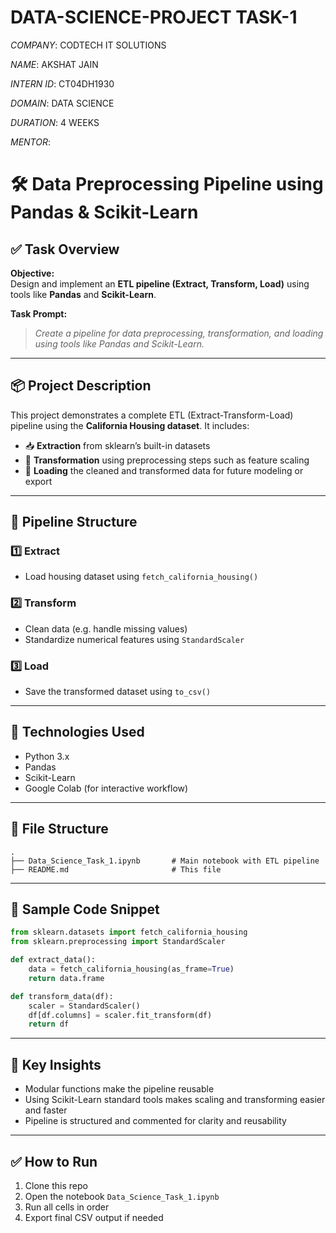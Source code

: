 # DATA-SCIENCE-PROJECT TASK-1

*COMPANY*: CODTECH IT SOLUTIONS

 *NAME*: AKSHAT JAIN

*INTERN ID*: CT04DH1930

*DOMAIN*: DATA SCIENCE

*DURATION*: 4 WEEKS

*MENTOR*: 

# 🛠️ Data Preprocessing Pipeline using Pandas & Scikit-Learn

## ✅ Task Overview
**Objective:**  
Design and implement an **ETL pipeline (Extract, Transform, Load)** using tools like **Pandas** and **Scikit-Learn**.

**Task Prompt:**  
> *Create a pipeline for data preprocessing, transformation, and loading using tools like Pandas and Scikit-Learn.*

---

## 📦 Project Description

This project demonstrates a complete ETL (Extract-Transform-Load) pipeline using the **California Housing dataset**. It includes:

- 📥 **Extraction** from sklearn’s built-in datasets  
- 🔧 **Transformation** using preprocessing steps such as feature scaling  
- 💾 **Loading** the cleaned and transformed data for future modeling or export

---

## 🚀 Pipeline Structure

### 1️⃣ Extract
- Load housing dataset using `fetch_california_housing()`

### 2️⃣ Transform
- Clean data (e.g. handle missing values)
- Standardize numerical features using `StandardScaler`

### 3️⃣ Load
- Save the transformed dataset using `to_csv()`

---

## 🧰 Technologies Used

- Python 3.x  
- Pandas  
- Scikit-Learn  
- Google Colab (for interactive workflow)

---

## 📂 File Structure
```
.
├── Data_Science_Task_1.ipynb       # Main notebook with ETL pipeline
├── README.md                       # This file
```

---

## 📸 Sample Code Snippet
```python
from sklearn.datasets import fetch_california_housing
from sklearn.preprocessing import StandardScaler

def extract_data():
    data = fetch_california_housing(as_frame=True)
    return data.frame

def transform_data(df):
    scaler = StandardScaler()
    df[df.columns] = scaler.fit_transform(df)
    return df
```

---

## 🧠 Key Insights

- Modular functions make the pipeline reusable
- Using Scikit-Learn standard tools makes scaling and transforming easier and faster
- Pipeline is structured and commented for clarity and reusability

---

## ✅ How to Run

1. Clone this repo  
2. Open the notebook `Data_Science_Task_1.ipynb`  
3. Run all cells in order  
4. Export final CSV output if needed
